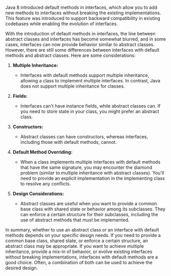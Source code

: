 Java 8 introduced default methods in interfaces, which allow you to add new methods to interfaces without breaking the existing implementations. This feature was introduced to support backward compatibility in existing codebases while enabling the evolution of interfaces.

With the introduction of default methods in interfaces, the line between abstract classes and interfaces has become somewhat blurred, and in some cases, interfaces can now provide behavior similar to abstract classes. However, there are still some differences between interfaces with default methods and abstract classes. Here are some considerations:

1. **Multiple Inheritance:**
    - Interfaces with default methods support multiple inheritance, allowing a class to implement multiple interfaces. In contrast, Java does not support multiple inheritance for classes.

2. **Fields:**
    - Interfaces can't have instance fields, while abstract classes can. If you need to store state in your class, you might prefer an abstract class.

3. **Constructors:**
    - Abstract classes can have constructors, whereas interfaces, including those with default methods, cannot.

4. **Default Method Overriding:**
    - When a class implements multiple interfaces with default methods that have the same signature, you may encounter the diamond problem (similar to multiple inheritance with abstract classes). You'll need to provide an explicit implementation in the implementing class to resolve any conflicts.

5. **Design Considerations:**
    - Abstract classes are useful when you want to provide a common base class with shared state or behavior among its subclasses. They can enforce a certain structure for their subclasses, including the use of abstract methods that must be implemented.

In summary, whether to use an abstract class or an interface with default methods depends on your specific design needs. If you need to provide a common base class, shared state, or enforce a certain structure, an abstract class may be appropriate. If you want to achieve multiple inheritance, provide a mix-in of behavior, or evolve existing interfaces without breaking implementations, interfaces with default methods are a good choice. Often, a combination of both can be used to achieve the desired design.